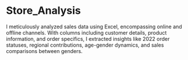 # Store_Analysis
 I meticulously analyzed sales data using Excel, encompassing online and offline channels. With columns including customer details, product information, and order specifics, I extracted insights like 2022 order statuses, regional contributions, age-gender dynamics, and sales comparisons between genders. 
